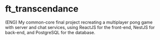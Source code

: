 # ft_transcendance
(ENG) My common-core final project recreating a multiplayer pong game with server and chat services, using ReactJS for the front-end, NestJS for back-end, and PostgreSQL for the database.
